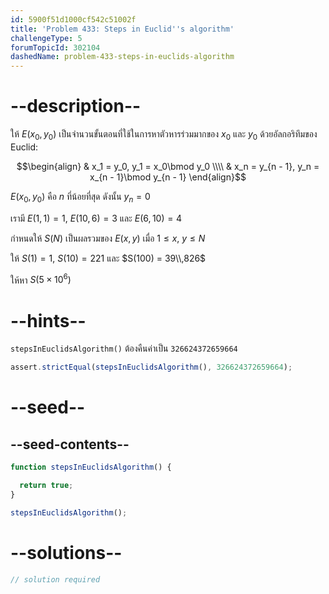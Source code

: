 ```yaml
---
id: 5900f51d1000cf542c51002f
title: 'Problem 433: Steps in Euclid''s algorithm'
challengeType: 5
forumTopicId: 302104
dashedName: problem-433-steps-in-euclids-algorithm
---
```


# --description--

ให้ $E(x_0, y_0)$ เป็นจำนวนขั้นตอนที่ใช้ในการหาตัวหารร่วมมากของ $x_0$ และ $y_0$ ด้วยอัลกอริทึมของ Euclid:

$$\begin{align}
  & x_1 = y_0, y_1 = x_0\bmod y_0 \\\\
  & x_n = y_{n - 1}, y_n = x_{n - 1}\bmod y_{n - 1}
\end{align}$$

$E(x_0, y_0)$ คือ $n$ ที่น้อยที่สุด ดังนั้น $y_n = 0$

เรามี $E(1, 1) = 1$, $E(10, 6) = 3$ และ $E(6, 10) = 4$

กำหนดให้ $S(N)$ เป็นผลรวมของ $E(x, y)$ เมื่อ $1 ≤ x$, $y ≤ N$

ให้ $S(1) = 1$, $S(10) = 221$ และ $S(100) = 39\\,826$

ให้หา $S(5 \times {10}^6)$

# --hints--

`stepsInEuclidsAlgorithm()` ต้องคืนค่าเป็น `326624372659664`

```js
assert.strictEqual(stepsInEuclidsAlgorithm(), 326624372659664);
```

# --seed--

## --seed-contents--

```js
function stepsInEuclidsAlgorithm() {

  return true;
}

stepsInEuclidsAlgorithm();
```

# --solutions--

```js
// solution required
```

